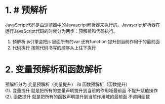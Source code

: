 # 1. # 预解析
JavaScript代码是由浏览器中的Javascript解析器来执行的。Javascript解析器在运行JavaScript代码的时候分为两步：预解析和代码执行。  
 1. 预解析 js引擎会把js 里面所有的var 还有function 提升到当前作用于的最前面
 2. 代码执行 按照代码书写的顺序从上往下执行

# 2. 变量预解析和函数解析
预解析分为 变量预解析（变量提升） 和 函数预解析（函数提升）  
(1).  变量提升 就是把所有的变量声明提升到当前的作用域最前面 不提升赋值操作
(2).  函数提升 就是把所有的函数声明提升到当前作用域的最前面 不调用函数








